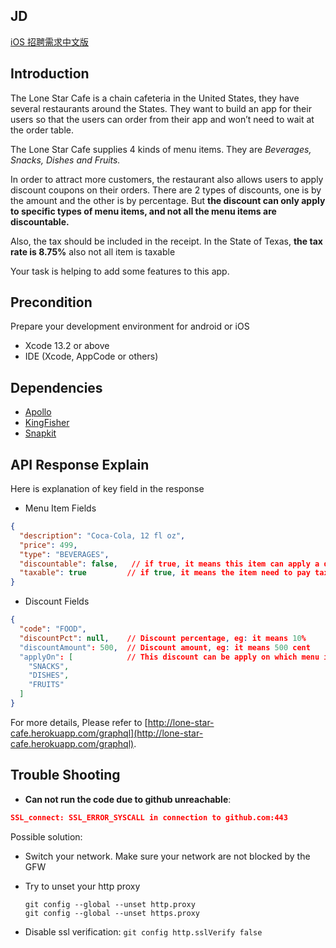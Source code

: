 ## JD

[iOS 招聘需求中文版](./JD.md)
## Introduction

The Lone Star Cafe is a chain cafeteria in the United States, they have several restaurants around the States. They want to build an app for their users so that the users can order from their app and won’t need to wait at the order table.

The Lone Star Cafe supplies 4 kinds of menu items. They are *Beverages, Snacks, Dishes and Fruits.*

In order to attract more customers, the restaurant also allows users to apply discount coupons on their orders. There are 2 types of discounts, one is by the amount and the other is by percentage. But **the discount can only apply to specific types of menu items, and not all the menu items are discountable.**

Also, the tax should be included in the receipt. In the State of Texas, **the tax rate is 8.75%** also not all item is taxable

Your task is helping to add some features to this app.

## Precondition

Prepare your development environment for android or iOS

* Xcode 13.2 or above
* IDE (Xcode, AppCode or others)

## Dependencies

- [Apollo](https://github.com/apollographql/apollo-ios)
- [KingFisher](https://github.com/onevcat/Kingfisher)
- [Snapkit](https://github.com/SnapKit/SnapKit)

## API Response Explain

 Here is explanation of key field in the response

* Menu Item Fields

```json
{
  "description": "Coca-Cola, 12 fl oz",
  "price": 499,
  "type": "BEVERAGES",
  "discountable": false,   // if true, it means this item can apply a discount 
  "taxable": true         // if true, it means the item need to pay tax
}
```
* Discount Fields

```json
{
  "code": "FOOD",
  "discountPct": null,    // Discount percentage, eg: it means 10%
  "discountAmount": 500,  // Discount amount, eg: it means 500 cent 
  "applyOn": [            // This discount can be apply on which menu item
    "SNACKS",
    "DISHES",
    "FRUITS"
  ]
}

```

For more details, Please refer to [http://lone-star-cafe.herokuapp.com/graphql](http://lone-star-cafe.herokuapp.com/graphql).

## Trouble Shooting

* **Can not run the code due to github unreachable**: 

```json
SSL_connect: SSL_ERROR_SYSCALL in connection to github.com:443
```
Possible solution:

- Switch your network. Make sure your network are not blocked by the GFW
  
- Try to unset your http proxy 
  
  ```
  git config --global --unset http.proxy
  git config --global --unset https.proxy
  ```
  
- Disable ssl verification: `git config http.sslVerify false`